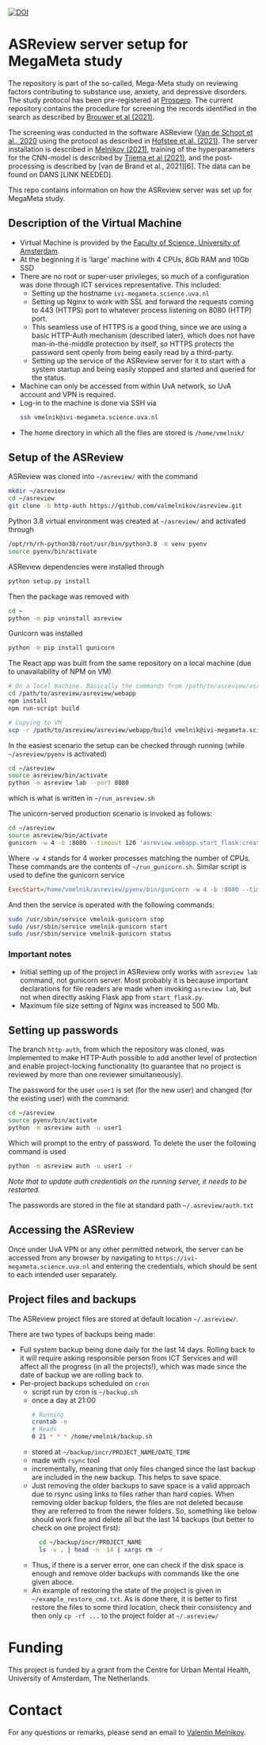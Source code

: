 [![DOI](https://zenodo.org/badge/431794923.svg)](https://zenodo.org/badge/latestdoi/431794923)

# ASReview server setup for MegaMeta study

The repository is part of the so-called, Mega-Meta study on reviewing factors
contributing to substance use, anxiety, and depressive disorders. The study
protocol has been pre-registered at
[Prospero](https://www.crd.york.ac.uk/prospero/display_record.php?ID=CRD42021266297).
The current repository contains the procedure for screening the records
identified in the search as described by [Brouwer et al
(2021)](https://osf.io/m5uhy/). 

The screening was conducted in the software ASReview ([Van de Schoot et al.,
2020](https://www.nature.com/articles/s42256-020-00287-7) using the protocol
as described in [Hofstee et al. (2021)](https://osf.io/3znar/). The server
installation is described in [Melnikov
(2021)](https://github.com/valmelnikov/asreview_server_setup), training of the
hyperparameters for the CNN-model is described by [Tijema et al
(2021)](https://github.com/asreview/paper-megameta-hyperparameter-training),
and the post-processing is described by [van de Brand et al., 2021][6]. The
data can be found on DANS [LINK NEEDED].


This repo contains information on how the ASReview server was set up for MegaMeta study.

## Description of the Virtual Machine

* Virtual Machine is provided by the [Faculty of Science, University of Amsterdam](https://medewerker.uva.nl/fnwi/shared-content-secured/medewerkersites/fnwi/en/az/ict-services-science/virtual-machines/virtual-machines.html). 
* At the beginning it is 'large' machine with 4 CPUs, 8Gb RAM and 10Gb SSD
* There are no root or super-user privileges, so much of a configuration was done through ICT services representative. This included:
  * Setting up the hostname `ivi-megameta.science.uva.nl`
  * Setting up Nginx to work with SSL and forward the requests coming to 443 (HTTPS) port to whatever process listening on 8080 (HTTP) port. 
  * This seamless use of HTTPS is a good thing, since we are using a basic HTTP-Auth mechanism (described later), which does not have man-in-the-middle protection by itself, so HTTPS protects the password sent openly from being easily read by a third-party.
  * Setting up the service of the ASReview server for it to start with a system startup and being easily stopped and started and queried for the status.
* Machine can only be accessed from within UvA network, so UvA account and VPN is required.
* Log-in to the machine is done via SSH via 
  ```sh
  ssh vmelnik@ivi-megameta.science.uva.nl
  ```
* The home directory in which all the files are stored is `/home/vmelnik/`

## Setup of the ASReview
ASReview was cloned into `~/asreview/` with the command
```sh
mkdir ~/asreview
cd ~/asreview
git clone -b http-auth https://github.com/valmelnikov/asreview.git
```
Python 3.8 virtual environment was created at `~/asreview/` and activated through
```sh
/opt/rh/rh-python38/root/usr/bin/python3.8 -m venv pyenv
source pyenv/bin/activate
```
ASReview dependencies were installed through
```sh
python setup.py install
```
Then the package was removed with
```sh
cd ~
python -m pip uninstall asreview
```
Gunicorn was installed
```sh
python -m pip install gunicorn
```
The React app was built from the same repository on a local machine (due to unavailability of NPM on VM)
```sh
# On a local machine. Basically the commands from /path/to/asreview/asreview/webapp/compile_assets.sh
cd /path/to/asreview/asreview/webapp
npm install
npm run-script build

# Copying to VM
scp -r /path/to/asreview/asreview/webapp/build vmelnik@ivi-megameta.science.uva.nl:/home/vmelnik/asreview/asreview/webapp/
```

In the easiest scenario the setup can be checked through running (while `~/asreview/pyenv` is activated)
```sh
cd ~/asreview
source asreview/bin/activate
python -m asreview lab --port 8080
```
which is what is written in `~/run_asreview.sh`

The unicorn-served production scenario is invoked as follows:
```sh
cd ~/asreview
source asreview/bin/activate
gunicorn -w 4 -b :8080 --timeout 120 'asreview.webapp.start_flask:create_app()'
```
Where `-w 4` stands for 4 worker processes matching the number of CPUs. These commands are the contents of `~/run_gunicorn.sh`. Similar script is used to define the gunicorn service
```ini
ExecStart=/home/vmelnik/asreview/pyenv/bin/gunicorn -w 4 -b :8080 --timeout 120 'asreview.webapp.start_flask:create_app()'
```
And then the service is operated with the following commands:
```sh
sudo /usr/sbin/service vmelnik-gunicorn stop
sudo /usr/sbin/service vmelnik-gunicorn start
sudo /usr/sbin/service vmelnik-gunicorn status
```

### Important notes
* Initial setting up of the project in ASReview only works with `asreview lab` command, not gunicorn server. Most probably it is because important declarations for file readers are made when invoking `asreview lab`, but not when directly asking Flask app from `start_flask.py`.
* Maximum file size setting of Nginx was increased to 500 Mb.

## Setting up passwords
The branch `http-auth`, from which the repository was cloned, was implemented to make HTTP-Auth possible to add another level of protection and enable project-locking functionality (to guarantee that no project is reviewed by more than one reviewer simultaneously).

The password for the user `user1` is set (for the new user) and changed (for the existing user) with the command:
```sh
cd ~/asreview
source pyenv/bin/activate
python -m asreview auth -u user1
```
Which will prompt to the entry of password.
To delete the user the following command is used
```sh
python -m asreview auth -u user1 -r
```
_Note that to update auth credentials on the running server, it needs to be restarted._

The passwords are stored in the file at standard path `~/.asreview/auth.txt`

## Accessing the ASReview
Once under UvA VPN or any other permitted network, the server can be accessed from any browser by navigating to `https://ivi-megameta.science.uva.nl` and entering the credentials, which should be sent to each intended user separately.

## Project files and backups
The ASReview project files are stored at default location `~/.asreview/`. 

There are two types of backups being made:
* Full system backup being done daily for the last 14 days. Rolling back to it will require asking responsible person from ICT Services and will affect all the progress (in all the projects!), which was made since the date of backup we are rolling back to.
* Per-project backups scheduled on `cron`
  * script run by cron is `~/backup.sh`
  * once a day at 21:00
    ```sh
    # Running
    crontab -e
    # Reads
    0 21 * * * /home/vmelnik/backup.sh
    ```
  * stored at `~/backup/incr/PROJECT_NAME/DATE_TIME`
  * made with `rsync` tool
  * incrementally, meaning that only files changed since the last backup are included in the new backup. This helps to save space. 
  * Just removing the older backups to save space is a valid approach due to rsync using links to files rather than hard copies. When removing older backup folders, the files are not deleted because they are referred to from the newer folders. So, something like below should work fine and delete all but the last 14 backups (but better to check on one project first):
    ```sh
      cd ~/backup/incr/PROJECT_NAME
      ls -v . | head -n -14 | xargs rm -r
    ```
  * Thus, if there is a server error, one can check if the disk space is enough and remove older backups with commands like the one given aboce.
  * An example of restoring the state of the project is given in `~/example_restore_cmd.txt`. As is done there, it is better to first restore the files to some third location, check their consistency and then only `cp -rf ...` to the project folder at `~/.asreview/`


# Funding

This project is funded by a grant from the Centre for Urban Mental Health, University of Amsterdam, The Netherlands.

# Contact
For any questions or remarks, please send an email to [Valentin Melnikov](https://orcid.org/0000-0002-9236-6717).

